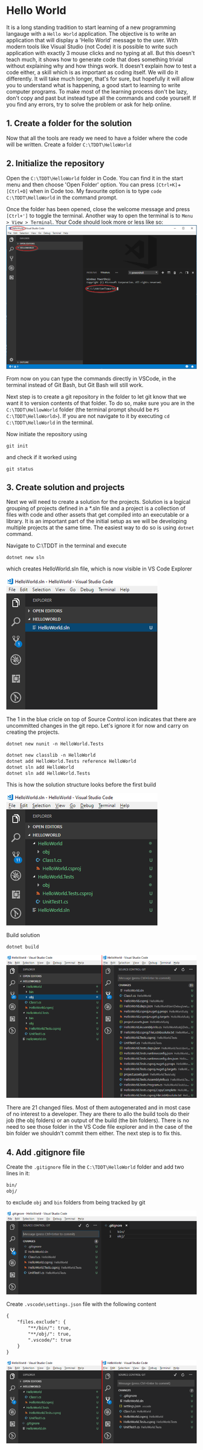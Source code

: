 # Hello World

It is a long standing tradition to start learning of a new programming langauge with a `Hello World` application. The objective is to write an application that will display a 'Hello World' message to the user. With modern tools like Visual Studio (not Code) it is possible to write such application with exactly 3 mouse clicks and no typing at all. But this doesn't teach much, it shows how to generate code that does something trivial without explaining why and how things work. It doesn't explain how to test a code either, a skill which is as important as coding itself. We will do it differently. It will take much longer, that's for sure, but hopefully it will allow you to understand what is happening, a good start to learning to write computer programs. To make most of the learning process don't be lazy, don't copy and past but instead type all the commands and code yourself. If you find any errors, try to solve the problem or ask for help online. 

## 1. Create a folder for the solution
Now that all the tools are ready we need to have a folder where the code will be written. 
Create a folder `C:\TDDT\HelloWorld` 

## 2. Initialize the repository

Open the `C:\TDDT\HelloWorld` folder in Code. You can find it in the start menu and then choose 'Open Folder' option. You can press `[Ctrl+K]`+`[Ctrl+O]` when in Code too. My favourite option is to type `code C:\TDDT\HelloWorld` in the command prompt.

Once the folder has been opened, close the welcome message and press `[Ctrl+']` to toggle the terminal. Another way to open the terminal is to `Menu > View > Terminal`. Your Code should look more or less like so:
![Hello World in VSCode](./Images/HelloWorld.EmptyFolderInVsCode.png)

From now on you can type the commands directly in VSCode, in the terminal instead of Git Bash, but Git Bash will still work. 

Next step is to create a git repository in the folder to let git know that we want it to version contents of that folder. To do so, make sure you are in the `C:\TDDT\HellowWorld` folder (the terminal prompt should be `PS C:\TDDT\HelloWorld>`). If you are not navigate to it by executing `cd C:\TDDT\HelloWorld` in the terminal. 

Now initiate the repository using 

```
git init
```

and check if it worked using 

```
git status
```

<!-- add expected output from git status --> 

## 3. Create solution and projects

Next we will need to create a solution for the projects. Solution is a logical grouping of projects defined in a *.sln file and a project is a collection of files with code and other assets that get compiled into an executable or a library. It is an important part of the initial setup as we will be developing multiple projects at the same time. The easiest way to do so is using `dotnet` command. 

<!-- explain why a folder, and that it needs to be created -->
Navigate to C:\TDDT in the terminal and execute

```
dotnet new sln
```

which creates HelloWorld.sln file, which is now visible in VS Code Explorer

![HelloWorld.sln](./Images/HelloWorld.SolutionFile.png)

The 1 in the blue cricle on top of Source Control icon indicates that there are uncommitted changes in the git repo. Let's ignore it for now and carry on creating the projects. 

```
dotnet new nunit -n HelloWorld.Tests
```

```
dotnet new classlib -n HelloWorld
dotnet add HelloWorld.Tests reference HelloWorld
dotnet sln add HelloWorld
dotnet sln add HelloWorld.Tests
```

This is how the solution structure looks before the first build

![HelloWorld.sln](./Images/HelloWorld.SolutionBeforeFirstBuild.png)

Build solution 
```
dotnet build
```

![HelloWorld.sln](./Images/HelloWorld.SolutionAfterFirstBuild.png)

There are 21 changed files. Most of them autogenerated and in most case of no interest to a developer. They are there to allo the build tools do their job (the obj folders) or an output of the build (the bin folders). There is no need to see those folder in the VS Code file explorer and in the case of the bin folder we shouldn't commit them either. The next step is to fix this. 

## 4. Add .gitignore file

Create the `.gitignore` file in the `C:\TDDT\HelloWorld` folder and add two lines in it:

<!-- add instructions how to create the file -->
```
bin/
obj/
```

to exclude `obj` and `bin` folders from being tracked by git

![.gitignore](./Images/HelloWorld.GitIgnore.png)

Create `.vscode\settings.json` file with the following content

```
{ 
    "files.exclude": { 
        "**/bin/": true, 
        "**/obj/": true,
        ".vscode/": true
    }
}
```

![Solution after cleanup](./Images/HelloWorld.SolutionAfterCleanup.png)
